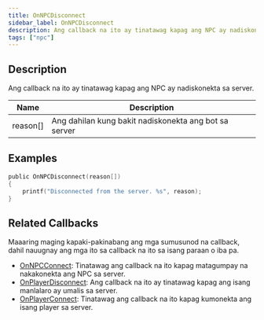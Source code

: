 ```yaml
---
title: OnNPCDisconnect
sidebar_label: OnNPCDisconnect
description: Ang callback na ito ay tinatawag kapag ang NPC ay nadiskonekta sa server.
tags: ["npc"]
---
```


## Description

Ang callback na ito ay tinatawag kapag ang NPC ay nadiskonekta sa server.

| Name         | Description                                             |
| ------------ | ------------------------------------------------------- |
| reason[]     | Ang dahilan kung bakit nadiskonekta ang bot sa server   |

## Examples

```c
public OnNPCDisconnect(reason[])
{
    printf("Disconnected from the server. %s", reason);
}
```

## Related Callbacks

Maaaring maging kapaki-pakinabang ang mga sumusunod na callback, dahil nauugnay ang mga ito sa callback na ito sa isang paraan o iba pa.

- [OnNPCConnect](OnNPCConnect): Tinatawag ang callback na ito kapag matagumpay na nakakonekta ang NPC sa server.
- [OnPlayerDisconnect](OnPlayerDisconnect): Ang callback na ito ay tinatawag kapag ang isang manlalaro ay umalis sa server.
- [OnPlayerConnect](OnPlayerConnect): Tinatawag ang callback na ito kapag kumonekta ang isang player sa server.